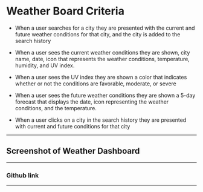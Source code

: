 # Weather Board Criteria

* When a user searches for a city they are presented with the current and future weather conditions for that city, and the city is added to the search history

* When a user sees the current weather conditions they are shown, city name, date, icon that represents the weather conditions, temperature, humidity, and UV index. 

* When a user sees the UV index they are shown a color that indicates whether or not the conditions are favorable, moderate, or severe

* When a user sees the future weather conditions they are shown a 5-day forecast that displays the date, icon representing the weather conditions, and the temperature.

* When a user clicks on a city in the search history they are presented with current and future conditions for that city

---

## Screenshot of Weather Dashboard


---

### Github link 


---